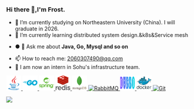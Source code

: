 ### Hi there 👋,I'm Frost.

- 🔭 I’m currently studying on Northeastern University (China). I will graduate in 2026.
- 🌱 I’m currently learning distributed system design.&k8s&Service mesh
- <p>● 💬 Ask me about <b>Java, Go, Mysql and so on</b></p>
- 📫 How to reach me: 2060307490@qq.com
- 👀 I am now an intern in Sohu's infrastructure team.

<a href="https://www.oracle.com/java/" target="_blank" rel="noreferrer">
  <img src="https://raw.githubusercontent.com/devicons/devicon/master/icons/java/java-original.svg" alt="Java" width="40" height="40" />
</a>
<a href="https://golang.org/" target="_blank" rel="noreferrer">
  <img src="https://raw.githubusercontent.com/devicons/devicon/master/icons/go/go-original-wordmark.svg" alt="Go" width="40" height="40" />
</a>
<a href="https://spring.io/" target="_blank" rel="noreferrer">
  <img src="https://raw.githubusercontent.com/devicons/devicon/master/icons/spring/spring-original-wordmark.svg" alt="Spring" width="40" height="40" />
</a>
<a href="https://redis.io/" target="_blank" rel="noreferrer">
  <img src="https://raw.githubusercontent.com/devicons/devicon/master/icons/redis/redis-original-wordmark.svg" alt="Redis" width="40" height="40" />
</a>
<a href="https://www.mongodb.com/" target="_blank" rel="noreferrer">
  <img src="https://raw.githubusercontent.com/devicons/devicon/master/icons/mongodb/mongodb-original-wordmark.svg" alt="MongoDB" width="40" height="40" />
</a>
<a href="https://kafka.apache.org/" target="_blank" rel="noreferrer">
  <img src="https://github.com/get-icon/geticon/blob/master/icons/kafka.svg" alt="RabbitMQ" width="40" height="40" />
</a>
<a href="https://dubbo.apache.org/" target="_blank" rel="noreferrer">
  <img src="https://github.com/cncf/landscape/blob/master/hosted_logos/dubbo.svg" alt="Dubbo" width="40" height="40" />
</a>
<a href="https://www.docker.com/" target="_blank" rel="noreferrer">
  <img src="https://raw.githubusercontent.com/devicons/devicon/master/icons/docker/docker-original-wordmark.svg" alt="Docker" width="40" height="40" />
</a>
<a href="https://git-scm.com/" target="_blank" rel="noreferrer">
  <img src="https://www.vectorlogo.zone/logos/git-scm/git-scm-icon.svg" alt="Git" width="40" height="40" />
</a>


![](https://github-readme-stats.vercel.app/api?username=dyx1234&show_icons=true&theme=transparent)
